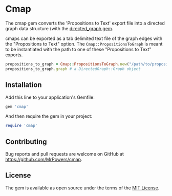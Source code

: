 # Cmap

The cmap gem converts the 'Propositions to Text' export file into a directed graph data structure (with the [directed_graph gem](https://github.com/mrpowers/directed_graph).

cmaps can be exported as a tab delimited text file of the graph edges with the "Propositions to Text" option.  The `Cmap::PropositionsToGraph` is meant to be instantiated with the path to one of these "Propositions to Text" exports.

```ruby
propositions_to_graph = Cmap::PropositionsToGraph.new("/path/to/propositions_to_text_file")
propositions_to_graph.graph # a DirectedGraph::Graph object
```

## Installation

Add this line to your application's Gemfile:

```ruby
gem 'cmap'
```

And then require the gem in your project:

```ruby
require 'cmap'
```

## Contributing

Bug reports and pull requests are welcome on GitHub at https://github.com/MrPowers/cmap.


## License

The gem is available as open source under the terms of the [MIT License](http://opensource.org/licenses/MIT).
